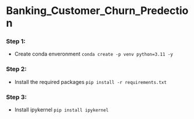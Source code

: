 # Banking_Customer_Churn_Predection

### Step 1: 

- Create conda enveronment
`conda create -p venv python=3.11 -y`

### Step 2:

- Install the required packages
`pip install -r requirements.txt`

### Step 3: 

- Install ipykernel
`pip install ipykernel`